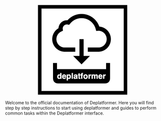 <div style="text-align:center;">
    <img src="./images/logo.png">
</div>

Welcome to the official documentation of Deplatformer. Here you will find step by step instructions to start using deplatformer and guides to perform common tasks within the Deplatformer interface.

